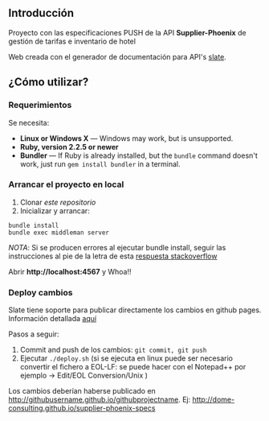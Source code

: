 Introducción
------------

Proyecto con las especificaciones PUSH de la API **Supplier-Phoenix** de gestión de tarifas e inventario de hotel

Web creada con el generador de documentación para API's [slate](https://github.com/lord/slate).

¿Cómo utilizar?
------------------------------

### Requerimientos

Se necesita:

 - **Linux or Windows X** — Windows may work, but is unsupported.
 - **Ruby, version 2.2.5 or newer**
 - **Bundler** — If Ruby is already installed, but the `bundle` command doesn't work, just run `gem install bundler` in a terminal.

### Arrancar el proyecto en local

1. Clonar *este repositorio*
2. Inicializar y arrancar:

```shell
bundle install
bundle exec middleman server
```

*NOTA*: Si se producen errores al ejecutar bundle install, seguir las instrucciones al pie de la letra de esta [respuesta stackoverflow](http://stackoverflow.com/questions/8100891/the-json-native-gem-requires-installed-build-tools/8463500#8463500)

Abrir **http://localhost:4567** y Whoa!!

### Deploy cambios
Slate tiene soporte para publicar directamente los cambios en github pages. Información detallada [aquí](https://github.com/lord/slate/wiki/Deploying-Slate)

Pasos a seguir:

1. Commit and push de los cambios: `git commit, git push`
2. Ejecutar `./deploy.sh` (si se ejecuta en linux puede ser necesario convertir el fichero a EOL-LF: se puede hacer con el Notepad++ por ejemplo -> Edit/EOL Conversion/Unix )

Los cambios deberían haberse publicado en http://githubusername.github.io/githubprojectname. Ej: http://dome-consulting.github.io/supplier-phoenix-specs